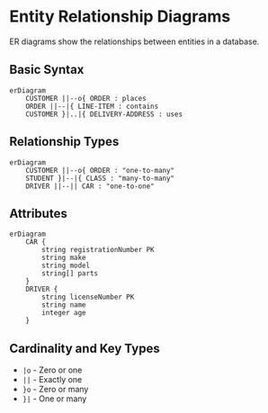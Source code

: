 # Entity Relationship Diagrams

ER diagrams show the relationships between entities in a database.

## Basic Syntax

```mermaid
erDiagram
    CUSTOMER ||--o{ ORDER : places
    ORDER ||--|{ LINE-ITEM : contains
    CUSTOMER }|..|{ DELIVERY-ADDRESS : uses
```

## Relationship Types

```mermaid
erDiagram
    CUSTOMER ||--o{ ORDER : "one-to-many"
    STUDENT }|--|{ CLASS : "many-to-many"
    DRIVER ||--|| CAR : "one-to-one"
```

## Attributes

```mermaid
erDiagram
    CAR {
        string registrationNumber PK
        string make
        string model
        string[] parts
    }
    DRIVER {
        string licenseNumber PK
        string name
        integer age
    }
```

## Cardinality and Key Types

- `|o` - Zero or one
- `||` - Exactly one
- `}o` - Zero or many
- `}|` - One or many

